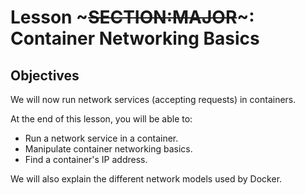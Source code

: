 <!SLIDE>
# Lesson ~~~SECTION:MAJOR~~~: Container Networking Basics

## Objectives

We will now run network services (accepting requests) in containers.

At the end of this lesson, you will be able to:

* Run a network service in a container.
* Manipulate container networking basics.
* Find a container's IP address.

We will also explain the different network models used by Docker.
